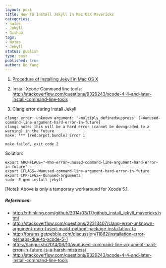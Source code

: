 ```yaml
---
layout: post
title: How To Install Jekyll in Mac OSX Mavericks
categories: 
- notes
- Jekyll
- Github
tags:
- Notes
- Jekyll
status: publish
type: post
published: true
author: Bo Yang
---
```


1. <a href="http://xthinking.com/github/2014/03/17/github_install_jekyll_mavericks.html">Procedure of installing Jekyll in Mac OS X</a>

2. Install Xcode Command line tools: <a href="http://stackoverflow.com/questions/9329243/xcode-4-4-and-later-install-command-line-tools">http://stackoverflow.com/questions/9329243/xcode-4-4-and-later-install-command-line-tools</a>

3. Clang error during install Jekyll

~~~
clang: error: unknown argument: '-multiply_definedsuppress' [-Wunused-command-line-argument-hard-error-in-future]
clang: note: this will be a hard error (cannot be downgraded to a warning) in the future
make: *** [redcarpet.bundle] Error 1

make failed, exit code 2
~~~

Solution:

~~~
export ARCHFLAGS="-Wno-error=unused-command-line-argument-hard-error-in-future"
export CFLAGS=-Wunused-command-line-argument-hard-error-in-future
export CPPFLAGS=-Qunused-arguments
sudo -E gem install jekyll
~~~

[Note]: Above is only a temporary workaround for Xcode 5.1.

##### References:

* <a href="http://xthinking.com/github/2014/03/17/github_install_jekyll_mavericks.html">http://xthinking.com/github/2014/03/17/github_install_jekyll_mavericks.html</a>
* <a href="http://stackoverflow.com/questions/22313407/clang-error-unknown-argument-mno-fused-madd-python-package-installation-fa">http://stackoverflow.com/questions/22313407/clang-error-unknown-argument-mno-fused-madd-python-package-installation-fa</a>
* <a href="http://forums.getpebble.com/discussion/11862/installation-error-perhaps-due-to-xcode-5-1">http://forums.getpebble.com/discussion/11862/installation-error-perhaps-due-to-xcode-5-1</a>
* <a href="https://langui.sh/2014/03/10/wunused-command-line-argument-hard-error-in-future-is-a-harsh-mistress/">https://langui.sh/2014/03/10/wunused-command-line-argument-hard-error-in-future-is-a-harsh-mistress/</a>
* <a href="http://stackoverflow.com/questions/9329243/xcode-4-4-and-later-install-command-line-tools">http://stackoverflow.com/questions/9329243/xcode-4-4-and-later-install-command-line-tools</a>
